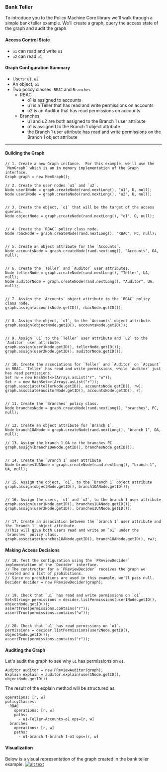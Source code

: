 ### Bank Teller
To introduce you to the Policy Machine Core library we'll walk through a simple bank teller example. We'll create a graph, query the access state of the graph and audit the graph.

#### Access Control State

- `u1` can read and write `o1`
- `u2` can read `o1`

#### Graph Configuration Summary

- Users: `u1`, `u2`
- An object, `o1`
- Two policy classes: `RBAC` and `Branches`
    - RBAC
        - o1 is assigned to accounts
        - u1 is a Teller that has read and write permissions on accounts
        - u2 is an Auditor that has read permissions on accounts
    - Branches
        - u1 and u2 are both assigned to the Branch 1 user attribute
        - o1 is assigned to the Branch 1 object attribute
        - the Branch 1 user attribute has read and write permissions on the Branch 1 object attribute
---

#### Building the Graph
```
// 1. Create a new Graph instance.  For this example, we'll use the `MemGraph` which is an in memory implementation of the Graph interface.
Graph graph = new MemGraph();

// 2. Create the user nodes `u1` and `u2`.
Node user1Node = graph.createNode(rand.nextLong(), "u1", U, null);
Node user2Node = graph.createNode(rand.nextLong(), "u2", U, null);


// 3. Create the object, `o1` that will be the target of the access queries.
Node objectNode = graph.createNode(rand.nextLong(), "o1", O, null);


// 4. Create the `RBAC` policy class node.
Node rbacNode = graph.createNode(rand.nextLong(), "RBAC", PC, null);


// 5. Create an object attribute for the `Accounts`.
Node accountsNode = graph.createNode(rand.nextLong(), "Accounts", OA, null);


// 6. Create the `Teller` and `Auditor` user attributes.
Node tellerNode = graph.createNode(rand.nextLong(), "Teller", UA, null);
Node auditorNode = graph.createNode(rand.nextLong(), "Auditor", UA, null);


// 7. Assign the `Accounts` object attribute to the `RBAC` policy class node.
graph.assign(accountsNode.getID(), rbacNode.getID());


// 8. Assign the object, `o1`, to the `Accounts` object attribute.
graph.assign(objectNode.getID(), accountsNode.getID());


// 9. Assign `u1` to the `Teller` user attribute and `u2` to the `Auditor` user attribute.
graph.assign(user1Node.getID(), tellerNode.getID());
graph.assign(user2Node.getID(), auditorNode.getID());


// 10. Create the associations for `Teller` and `Auditor` on `Account` in RBAC. `Teller` has read and write permissions, while `Auditor` just has read permissions.
Set rw = new HashSet<>(Arrays.asList("r", "w"));
Set r = new HashSet<>(Arrays.asList("r"));
graph.associate(tellerNode.getID(), accountsNode.getID(), rw);
graph.associate(auditorNode.getID(), accountsNode.getID(), r);


// 11. Create the `Branches` policy class.
Node branchesNode = graph.createNode(rand.nextLong(), "branches", PC, null);


// 12. Create an object attribute for `Branch 1`.
Node branch1OANode = graph.createNode(rand.nextLong(), "branch 1", OA, null);

// 13. Assign the branch 1 OA to the branches PC
graph.assign(branch1OANode.getID(), branchesNode.getID());


// 14. Create the `Branch 1` user attribute
Node branches1UANode = graph.createNode(rand.nextLong(), "branch 1", UA, null);


// 15. Assign the object, `o1`, to the `Branch 1` object attribute
graph.assign(objectNode.getID(), branch1OANode.getID());


// 16. Assign the users, `u1` and `u2`, to the branch 1 user attribute
graph.assign(user1Node.getID(), branches1UANode.getID());
graph.assign(user2Node.getID(), branches1UANode.getID());


// 17. Create an association between the `branch 1` user attribute and the `branch 1` object attribute.
//This will give both users read and write on `o1` under the `branches` policy class.
graph.associate(branches1UANode.getID(), branch1OANode.getID(), rw);
```

#### Making Access Decisions
```
// 18. Test the configuration using the `PReviewDecider` implementation of the `Decider` interface.
// The constructor for a `PReviewDecider` receives the graph we created and a list of prohibitions.
// Since no prohibitions are used in this example, we'll pass null.
Decider decider = new PReviewDecider(graph);


// 19. Check that `u1` has read and write permissions on `o1`.
Set<String> permissions = decider.listPermissions(user1Node.getID(), objectNode.getID());
assertTrue(permissions.contains("r"));
assertTrue(permissions.contains("w"));


// 20. Check that `u1` has read permissions on `o1`.
permissions = decider.listPermissions(user2Node.getID(), objectNode.getID());
assertTrue(permissions.contains("r"));
```

#### Auditing the Graph
Let's audit the graph to see why `u1` has permissions on `o1`.
```
Auditor auditor = new PReviewAuditor(graph);
Explain explain = auditor.explain(user1Node.getID(), objectNode.getID())
```
The result of the explain method will be structured as:
```
operations: [r, w]
policyClasses:
  RBAC
    operations: [r, w]
    paths:
      - u1-Teller-Accounts-o1 ops=[r, w]
  branches
    operations: [r, w]
    paths:
      - u1-branch 1-branch 1-o1 ops=[r, w]
```


#### Visualization
Below is a visual representation of the graph created in the bank teller example.
[![alt text](images/bankteller.png "bank teller example")](images/bankteller.png)
